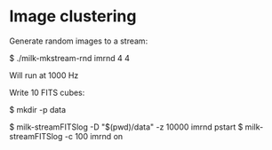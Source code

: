 # Image clustering

Generate random images to a stream:

$ ./milk-mkstream-rnd imrnd 4 4

Will run at 1000 Hz


Write 10 FITS cubes:

$ mkdir -p data

$ milk-streamFITSlog -D "$(pwd)/data" -z 10000 imrnd pstart
$ milk-streamFITSlog -c 100 imrnd on


